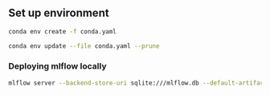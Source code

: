 
## Set up environment

```bash
conda env create -f conda.yaml
```

```bash
conda env update --file conda.yaml --prune
```

### Deploying mlflow locally

```bash
mlflow server --backend-store-uri sqlite:///mlflow.db --default-artifact-root ./mlruns
```